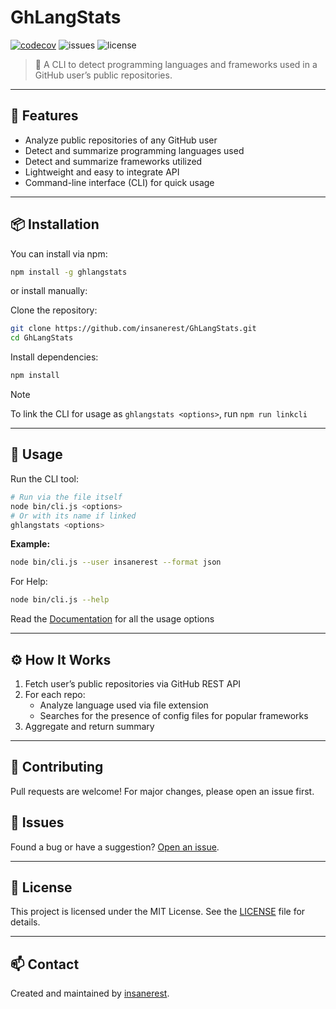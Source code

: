 
# GhLangStats

[![codecov](https://codecov.io/gh/insanerest/GhLangStats/branch/main/graph/badge.svg)](https://codecov.io/gh/insanerest/GhLangStats)
![issues](https://img.shields.io/github/issues/insanerest/GhLangStats)
![license](https://img.shields.io/github/license/insanerest/GhLangStats)

> 🧠 A CLI to detect programming languages and frameworks used in a GitHub user’s public repositories.

---

## 🚀 Features

- Analyze public repositories of any GitHub user  
- Detect and summarize programming languages used  
- Detect and summarize frameworks utilized  
- Lightweight and easy to integrate API  
- Command-line interface (CLI) for quick usage  

---

## 📦 Installation

You can install via npm:

```bash
npm install -g ghlangstats
```

or install manually:


Clone the repository:

```bash
git clone https://github.com/insanerest/GhLangStats.git
cd GhLangStats
```

Install dependencies:

```bash
npm install
```

> [!NOTE]
> To link the CLI for usage as `ghlangstats <options>`, run `npm run linkcli`



---

## 🧪 Usage

Run the CLI tool:


```bash
# Run via the file itself
node bin/cli.js <options>
# Or with its name if linked
ghlangstats <options>
```

**Example:**
```bash
node bin/cli.js --user insanerest --format json
```
For Help:

```bash
node bin/cli.js --help
```



Read the [Documentation](https://github.com/insanerest/GhLangStats/wiki) for all the usage options


---

## ⚙️ How It Works

1. Fetch user’s public repositories via GitHub REST API
2. For each repo:
    - Analyze language used via file extension
    - Searches for the presence of config files for popular frameworks
3. Aggregate and return summary

---

## 🤝 Contributing

Pull requests are welcome! For major changes, please open an issue first.

## 🐞 Issues

Found a bug or have a suggestion? [Open an issue](https://github.com/insanerest/GhLangStats/issues).

---

## 📄 License

This project is licensed under the MIT License. See the [LICENSE](LICENSE) file for details.

---

## 📫 Contact

Created and maintained by [insanerest](https://github.com/insanerest).  

